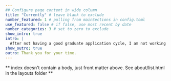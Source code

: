 ```yaml
---
## Configure page content in wide column
title: "Currently" # leave blank to exclude
number_featured: 1 # pulling from mainSections in config.toml
use_featured: false # if false, use most recent by date
number_categories: 3 # set to zero to exclude
show_intro: true
intro: |
  After not having a good graduate application cycle, I am not working or affiliated with any institution for now. I use this time to further advance my coding skills, my French, and complete the projects I had planned previously.
show_outro: true
outro: Thank you for your time. 
---
```


** index doesn't contain a body, just front matter above.
See about/list.html in the layouts folder **